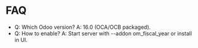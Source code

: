 # FAQ

- Q: Which Odoo version? A: 16.0 (OCA/OCB packaged).
- Q: How to enable? A: Start server with --addon om_fiscal_year or install in UI.
